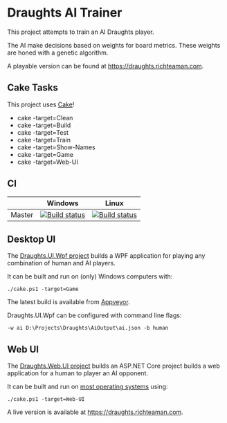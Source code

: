 # Draughts AI Trainer
This project attempts to train an AI Draughts player.

The AI make decisions based on weights for board metrics.
These weights are honed with a genetic algorithm.

A playable version can be found at https://draughts.richteaman.com.

## Cake Tasks
This project uses [Cake](https://cakebuild.net)!
* cake -target=Clean
* cake -target=Build
* cake -target=Test
* cake -target=Train
* cake -target=Show-Names
* cake -target=Game
* cake -target=Web-UI

## CI
|        | Windows | Linux |
| ------ | --------|-------|
| Master | [![Build status](https://ci.appveyor.com/api/projects/status/apt6gir9l7wxun49/branch/master?svg=true)](https://ci.appveyor.com/project/RichTeaMan/draughts/branch/master) | [![Build status](https://travis-ci.org/RichTeaMan/Draughts.svg?branch=master)](https://travis-ci.org/RichTeaMan/Draughts) |

## Desktop UI

The [Draughts.UI.Wpf project](https://github.com/RichTeaMan/Draughts/tree/master/Draughts.UI.Wpf) builds a WPF application for playing any combination of human and AI players.

It can be built and run on (only) Windows computers with:
```
./cake.ps1 -target=Game
```

The latest build is available from [Appveyor](https://ci.appveyor.com/api/projects/RichTeaMan/Draughts/artifacts/Draughts.UI.Wpf%2Fbin%2FRelease%2FDraughtsUI.zip).

Draughts.UI.Wpf can be configured with command line flags:

```
-w ai D:\Projects\Draughts\AiOutput\ai.json -b human
````

## Web UI

The [Draughts.Web.UI project](https://github.com/RichTeaMan/Draughts/tree/master/Web/Draughts.Web.UI) builds an ASP.NET Core project builds a web application for a human to player an AI opponent.

It can be built and run on [most operating systems](https://github.com/dotnet/core/blob/master/release-notes/2.2/2.2-supported-os.md) using:

```
./cake.ps1 -target=Web-UI
```

A live version is available at https://draughts.richteaman.com.
